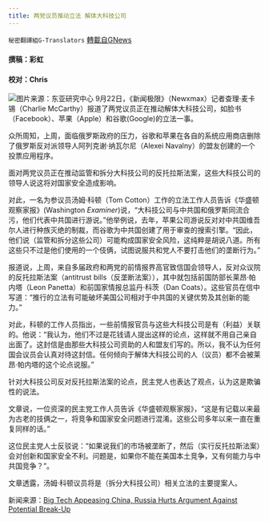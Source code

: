 ```yaml
---
title: 两党议员推动立法 解体大科技公司
---
```

`秘密翻譯組G-Translators` [轉載自GNews](https://gnews.org/zh-hans/1549625/)

#### 撰稿：彩虹

#### 校对：Chris
![](https://assets.gnews.org/wp-content/uploads/2021/09/图片1-2-3.png)图片来源：东亚研究中心
9月22日，《新闻极限》（Newxmax）记者查理·麦卡锡（Charlie McCarthy）报道了两党议员正在推动解体大科技公司，如脸书（Facebook）、苹果（Apple）和谷歌(Google)的立法一事。

众所周知，上周，面临俄罗斯政府的压力，谷歌和苹果在各自的系统应用商店删除了俄罗斯反对派领导人阿列克谢·纳瓦尔尼（Alexei Navalny）的盟友创建的一个投票应用程序。

面对两党议员正在推动监管和拆分大科技公司的反托拉斯法案，这些大科技公司的领导人说这将对国家安全造成影响。

对此，一名为参议员汤姆·科顿（Tom Cotton）工作的立法工作人员告诉《华盛顿观察家报》(Washington *Examiner*)说，“大科技公司与中共国和俄罗斯同流合污，他们代表中共国进行游说。”他举例说，去年，苹果公司游说反对对中共国维吾尔人进行种族灭绝的制裁，而谷歌为中共国创建了用于审查的搜索引擎。“因此，他们说（监管和拆分这些公司）可能构成国家安全风险，这纯粹是胡说八道。所有这些只不过是他们使用的一个伎俩，试图说服共和党人不要打击他们的垄断行为。”

报道说，上周，来自多届政府和两党的前情报界高官致信国会领导人，反对众议院的反托拉斯法案（antitrust bills（反垄断法案）），其中就包括前国防部长莱昂·帕内塔（Leon Panetta）和前国家情报总监丹·科茨（Dan Coats）。这些官员在信中写道：“推行的立法有可能破坏美国公司相对于中共国的关键优势及其创新的能力。”

对此，科顿的工作人员指出，一些前情报官员与这些大科技公司是有（利益）关联的。他说：“我认为，他们不过是花钱请人提出这样的论点，这样就不用自己亲自出面了。这封信是由那些大科技公司资助的人和盟友们写的。所以，我不认为任何国会议员会认真对待这封信。任何倾向于解体大科技公司的人（议员）都不会被莱昂·帕内塔的这个论点说服。”

针对大科技公司反对反托拉斯法案的论点，民主党人也表达了观点，认为这是欺骗性的说法。

文章说，一位资深的民主党工作人员告诉《华盛顿观察家报》，“这是有记载以来最为古老的技俩之一，将竞争和国家安全问题进行混淆。这些公司多年以来一直在重复同样的话。”

这位民主党人士反驳说：“如果说我们的市场被垄断了，然后（实行反托拉斯法案）会对创新和国家安全不利。问题是，如果你不能在美国本土竞争，又有何能力与中共国竞争？”。

文章透露，汤姆·科顿议员将是（拆分大科技公司）相关立法的主要提案人。

新闻来源：[Big Tech Appeasing China, Russia Hurts Argument Against Potential Break-Up](https://www.newsmax.com/newsfront/bigtech-break-up-antitrust-china/2021/09/22/id/1037492/)

